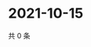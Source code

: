 # 2021-10-15

共 0 条

<!-- BEGIN WEIBO -->
<!-- 最后更新时间 Fri Oct 15 2021 07:11:04 GMT+0800 (China Standard Time) -->

<!-- END WEIBO -->
